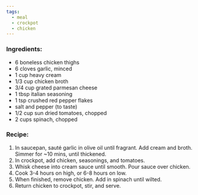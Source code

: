 ```yaml
---
tags:
  - meal
  - crockpot
  - chicken
---
```

### Ingredients:
- 6 boneless chicken thighs
- 6 cloves garlic, minced
- 1 cup heavy cream
- 1/3 cup chicken broth
- 3/4 cup grated parmesan cheese
- 1 tbsp italian seasoning
- 1 tsp crushed red pepper flakes
- salt and pepper (to taste)
- 1/2 cup sun dried tomatoes, chopped
- 2 cups spinach, chopped

### Recipe:
1. In saucepan, sauté garlic in olive oil until fragrant. Add cream and broth. Simmer for ~10 mins, until thickened. 
2. In crockpot, add chicken, seasonings, and tomatoes. 
3. Whisk cheese into cream sauce until smooth. Pour sauce over chicken. 
4. Cook 3-4 hours on high, or 6-8 hours on low. 
5. When finished, remove chicken. Add in spinach until wilted. 
6. Return chicken to crockpot, stir, and serve. 